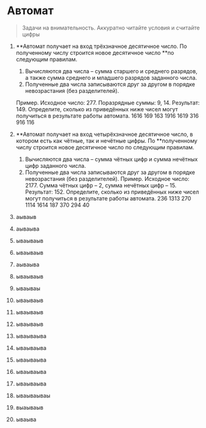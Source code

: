 # Автомат

> Задачи на внимательность. Аккуратно читайте условия и считайте цифры

1. **Автомат получает на вход трёхзначное десятичное число. По полученному числу строится новое десятичное число **по следующим правилам.
   1. Вычисляются два числа – сумма старшего и среднего разрядов, а также сумма среднего и младшего разрядов заданного числа.
   2. Полученные два числа записываются друг за другом в порядке невозрастания \(без разделителей\).

   Пример. Исходное число: 277. Поразрядные суммы: 9, 14. Результат: 149.
   Определите, сколько из приведённых ниже чисел могут получиться в результате работы автомата.
   1616 169 163 1916 1619 316 916 116
2. **Автомат получает на вход четырёхзначное десятичное число, в котором есть как чётные, так и нечётные цифры. По **полученному числу строится новое десятичное число по следующим правилам.
   1. Вычисляются два числа – сумма чётных цифр и сумма нечётных цифр заданного числа.
   2. Полученные два числа записываются друг за другом в порядке невозрастания \(без разделителей\).
   Пример. Исходное число: 2177. Сумма чётных цифр – 2, сумма нечётных цифр – 15. Результат: 152.
   Определите, сколько из приведённых ниже чисел могут получиться в результате работы автомата.
   236 1313 270 1114 1614 187 370 294 40
3. аываыв
4. аываыва
5. ываываыв
6. ываываыв
7. аываыва
8. ываываыв
9. ываываы
10. ываываыв
11. ываываыв
12. ываываыв
13. ываываыва
14. ываываыва
15. ываываыва
16. ываываыва
17. ываываыва
18. ываываываы
19. выаываыв
20. ываыва



